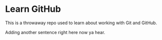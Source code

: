 # Learn GitHub

This is a throwaway repo used to learn about working with Git and GitHub.

Adding another sentence right here now ya hear.
